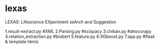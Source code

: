 # lexas
LEXAS: Lifescience EXperiment seArch and Suggestion


1.result-extract.py #XML
2.Parsing.py #scispacy
3.chikan.py #ahocorapy
4.relation_extraction.py  #biobert
5.feature.py
6.XGboost.py
7.app.py #flask & template htmls
